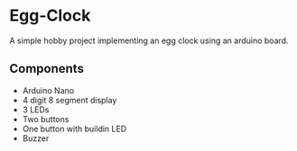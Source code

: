 # Egg-Clock
A simple hobby project implementing an egg clock using an arduino board. 

## Components
* Arduino Nano
* 4 digit 8 segment display
* 3 LEDs
* Two buttons
* One button with buildin LED
* Buzzer

